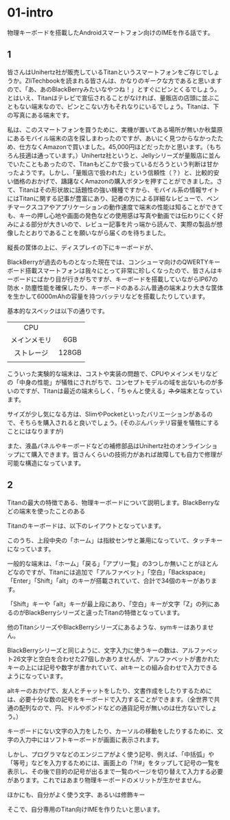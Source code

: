 # 01-intro

物理キーボードを搭載したAndroidスマートフォン向けのIMEを作る話です。

## 1
皆さんはUnihertz社が販売しているTitanというスマートフォンをご存じでしょうか。ZliTechbookを読まれる皆さんは、かなりのギークな方であると思いますので、「あ、あのBlackBerryみたいなやつね！」とすぐにピンとくるでしょう。とはいえ、Titanはテレビで宣伝されることがなければ、量販店の店頭に並ぶこともない端末なので、ピンとこない方もそれなりにいるでしょう。Titanは、下の写真にある端末です。

私は、このスマートフォンを買うために、実機が置いてある場所が無いか秋葉原にあるモバイル端末の店を探しまわったのですが、あいにく見つからなかったため、仕方なくAmazonで買いました。45,000円ほどだったかと思います。（もちろん技適は通っています。）Unihertz社というと、Jellyシリーズが量販店に並んでいたこともあったので、Titanもどこかで扱っているだろうという判断は甘かったようです。しかし、「量販店で扱われた」という信頼性（？）と、比較的安い価格のおかげで、躊躇なくAmazonの購入ボタンを押すことができました。さて、Titanはその形状故に話題性の強い機種ですから、モバイル系の情報サイトにはTitanに関する記事が豊富にあり、記者の方による詳細なレビューで、ベンチマークスコアやアプリケーションの動作速度で端末の性能は知ることができても、キーの押し心地や画面の発色などの使用感は写真や動画では伝わりにくく好みによる部分が大きいので、レビュー記事を片っ端から読んで、実際の製品が想像したとおりであることを願いながら届くのを待ちました。

縦長の筐体の上に、ディスプレイの下にキーボードが、

BlackBerryが過去のものとなった現在では、コンシューマ向けのQWERTYキーボード搭載スマートフォンは我々にとって非常に珍しくなったので、皆さんはキーボードにばかり目が行きがちですが、キーボードを搭載していながらIP67の防水・防塵性能を確保したり、キーボードのあるぶん普通の端末より大きな筐体を生かして6000mAhの容量を持つバッテリなどを搭載したりしています。

基本的なスペックは以下の通りです。

|||
|:-:|:-:|
|CPU||
|メインメモリ|6GB|
|ストレージ|128GB|
|||

こういった実験的な端末は、コストや実装の問題で、CPUやメインメモリなどの「中身の性能」が犠牲にされがちで、コンセプトモデルの域を出ないものが多いのですが、Titanは最近の端末らしく、「ちゃんと使える」~~ネタ~~端末となっています。

サイズが少し気になる方は、SlimやPocketといったバリエーションがあるので、そちらを購入されると良いでしょう。(そのぶんバッテリ容量を犠牲にすることにはなりますが)




また、液晶パネルやキーボードなどの補修部品はUnihertz社のオンラインショップにて購入できます。皆さんくらいの技術力があれば故障しても自力で修理が可能な構造になっています。




## 2

Titanの最大の特徴である、物理キーボードについて説明します。BlackBerryなどの端末を使ったことのある

Titanのキーボードは、以下のレイアウトとなっています。

このうち、上段中央の「ホーム」は指紋センサと兼用になっていて、タッチキーになっています。

一般的な端末は、「ホーム」「戻る」「アプリ一覧」の3つしか無いことがほとんどなのですが、Titanには追加で「アルファベット」「空白」「Backspace」「Enter」「Shift」「alt」のキーが搭載されていて、合計で34個のキーがあります。

「Shift」キーや「alt」キーが最上段にあり、「空白」キーが文字「Z」の列にあるのがBlackBerryシリーズと違ったTitanの特徴となっています。

他のTitanシリーズやBlackBerryシリーズにあるような、symキーはありません。

BlackBerryシリーズと同じように、文字入力に使うキーの数は、アルファベット26文字と空白を合わせた27個しかありませんが、アルファベットが書かれたキーの上には記号や数字が書かれていて、altキーとの組み合わせで入力できるようになっています。

altキーのおかげで、友人とチャットをしたり、文書作成をしたりするためには、必要十分な数の記号をキーボードで入力することができます。（全世界で共通の配列なので、円、ドルやポンドなどの通貨記号が無いのは仕方ないでしょう。）

キーボードにない文字の入力をしたり、カーソルの移動をしたりするために、文字の入力中にはソフトキーボードが画面に表示されます。

しかし、プログラマなどのエンジニアがよく使う記号、例えば、「中括弧」や「等号」などを入力するためには、画面上の「?!#」をタップして記号の一覧を表示し、その後で目的の記号が出るまで一覧のページを切り替えて入力する必要があります。これではあまり物理キーボードのメリットが生かせません。

ほかにも、自分がよく使う文字、あるいは修飾キー


そこで、自分専用のTitan向けIMEを作りたいと思います。